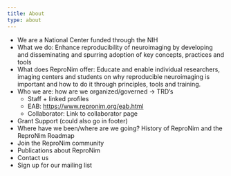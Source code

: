 ```yaml
---
title: About
type: about
---
```


- We are a National Center funded through the NIH
- What we do:  Enhance reproducibility of neuroimaging by developing and disseminating and spurring adoption of key concepts, practices and tools
- What does ReproNim offer:  Educate and enable individual researchers, imaging centers and students on why reproducible neuroimaging is important and how to do it through principles, tools and training.
- Who we are: how are we organized/governed → TRD’s
    - Staff + linked profiles
    - EAB: https://www.repronim.org/eab.html
    - Collaborator:  Link to collaborator page
- Grant Support (could also go in footer)
- Where have we been/where are we going?  History of ReproNim and the ReproNim Roadmap
- Join the ReproNim community
- Publications about ReproNim
- Contact us
- Sign up for our mailing list

